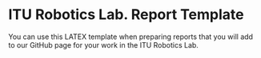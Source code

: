 # ITU Robotics Lab. Report Template
You can use this LATEX template when preparing reports that you will add to our GitHub page for your work in the ITU Robotics Lab.

